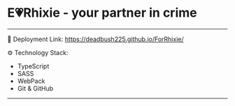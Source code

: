 # E💗Rhixie - your partner in crime

---

🚀 Deployment Link: https://deadbush225.github.io/ForRhixie/

⚙ Technology Stack:

- TypeScript
- SASS
- WebPack
- Git & GitHub

---
